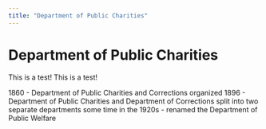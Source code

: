 ```yaml
---
title: "Department of Public Charities"
---
```


# Department of Public Charities

This is a test! This is a test!

1860 - Department of Public Charities and Corrections organized
1896 - Department of Public Charities and Department of Corrections split into two separate departments
some time in the 1920s - renamed the Department of Public Welfare
